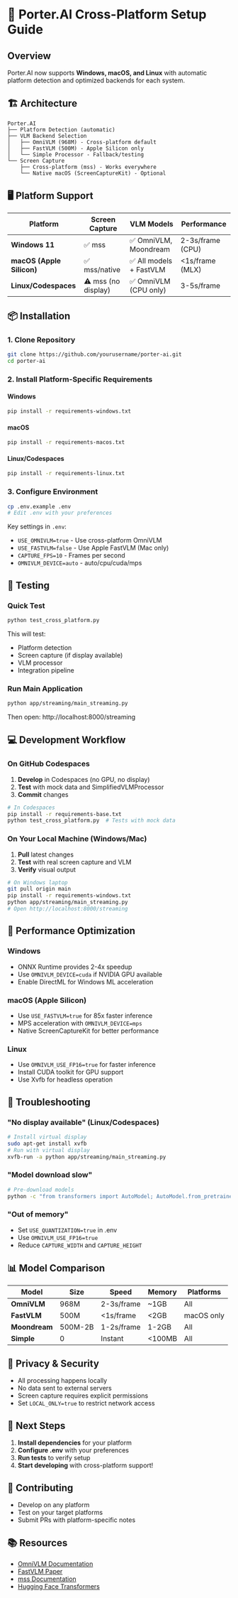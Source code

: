 # 🚀 Porter.AI Cross-Platform Setup Guide

## Overview

Porter.AI now supports **Windows, macOS, and Linux** with automatic platform detection and optimized backends for each system.

## 🏗️ Architecture

```
Porter.AI
├── Platform Detection (automatic)
├── VLM Backend Selection
│   ├── OmniVLM (968M) - Cross-platform default
│   ├── FastVLM (500M) - Apple Silicon only
│   └── Simple Processor - Fallback/testing
└── Screen Capture
    ├── Cross-platform (mss) - Works everywhere
    └── Native macOS (ScreenCaptureKit) - Optional
```

## 🖥️ Platform Support

| Platform | Screen Capture | VLM Models | Performance |
|----------|---------------|------------|-------------|
| **Windows 11** | ✅ mss | ✅ OmniVLM, Moondream | 2-3s/frame (CPU) |
| **macOS (Apple Silicon)** | ✅ mss/native | ✅ All models + FastVLM | <1s/frame (MLX) |
| **Linux/Codespaces** | ⚠️ mss (no display) | ✅ OmniVLM (CPU only) | 3-5s/frame |

## 📦 Installation

### 1. Clone Repository

```bash
git clone https://github.com/yourusername/porter-ai.git
cd porter-ai
```

### 2. Install Platform-Specific Requirements

#### Windows
```bash
pip install -r requirements-windows.txt
```

#### macOS
```bash
pip install -r requirements-macos.txt
```

#### Linux/Codespaces
```bash
pip install -r requirements-linux.txt
```

### 3. Configure Environment

```bash
cp .env.example .env
# Edit .env with your preferences
```

Key settings in `.env`:
- `USE_OMNIVLM=true` - Use cross-platform OmniVLM
- `USE_FASTVLM=false` - Use Apple FastVLM (Mac only)
- `CAPTURE_FPS=10` - Frames per second
- `OMNIVLM_DEVICE=auto` - auto/cpu/cuda/mps

## 🧪 Testing

### Quick Test
```bash
python test_cross_platform.py
```

This will test:
- Platform detection
- Screen capture (if display available)
- VLM processor
- Integration pipeline

### Run Main Application
```bash
python app/streaming/main_streaming.py
```

Then open: http://localhost:8000/streaming

## 💻 Development Workflow

### On GitHub Codespaces
1. **Develop** in Codespaces (no GPU, no display)
2. **Test** with mock data and SimplifiedVLMProcessor
3. **Commit** changes

```bash
# In Codespaces
pip install -r requirements-base.txt
python test_cross_platform.py  # Tests with mock data
```

### On Your Local Machine (Windows/Mac)
1. **Pull** latest changes
2. **Test** with real screen capture and VLM
3. **Verify** visual output

```bash
# On Windows laptop
git pull origin main
pip install -r requirements-windows.txt
python app/streaming/main_streaming.py
# Open http://localhost:8000/streaming
```

## 🚀 Performance Optimization

### Windows
- ONNX Runtime provides 2-4x speedup
- Use `OMNIVLM_DEVICE=cuda` if NVIDIA GPU available
- Enable DirectML for Windows ML acceleration

### macOS (Apple Silicon)
- Use `USE_FASTVLM=true` for 85x faster inference
- MPS acceleration with `OMNIVLM_DEVICE=mps`
- Native ScreenCaptureKit for better performance

### Linux
- Use `OMNIVLM_USE_FP16=true` for faster inference
- Install CUDA toolkit for GPU support
- Use Xvfb for headless operation

## 🔧 Troubleshooting

### "No display available" (Linux/Codespaces)
```bash
# Install virtual display
sudo apt-get install xvfb
# Run with virtual display
xvfb-run -a python app/streaming/main_streaming.py
```

### "Model download slow"
```bash
# Pre-download models
python -c "from transformers import AutoModel; AutoModel.from_pretrained('NexaAI/OmniVLM-968M')"
```

### "Out of memory"
- Set `USE_QUANTIZATION=true` in .env
- Use `OMNIVLM_USE_FP16=true`
- Reduce `CAPTURE_WIDTH` and `CAPTURE_HEIGHT`

## 📊 Model Comparison

| Model | Size | Speed | Memory | Platforms |
|-------|------|-------|---------|-----------|
| **OmniVLM** | 968M | 2-3s/frame | ~1GB | All |
| **FastVLM** | 500M | <1s/frame | <2GB | macOS only |
| **Moondream** | 500M-2B | 1-2s/frame | 1-2GB | All |
| **Simple** | 0 | Instant | <100MB | All |

## 🔐 Privacy & Security

- All processing happens locally
- No data sent to external servers
- Screen capture requires explicit permissions
- Set `LOCAL_ONLY=true` to restrict network access

## 📝 Next Steps

1. **Install dependencies** for your platform
2. **Configure .env** with your preferences
3. **Run tests** to verify setup
4. **Start developing** with cross-platform support!

## 🤝 Contributing

- Develop on any platform
- Test on your target platforms
- Submit PRs with platform-specific notes

## 📚 Resources

- [OmniVLM Documentation](https://huggingface.co/NexaAI/OmniVLM-968M)
- [FastVLM Paper](https://arxiv.org/abs/2412.13303)
- [mss Documentation](https://python-mss.readthedocs.io/)
- [Hugging Face Transformers](https://huggingface.co/docs/transformers)